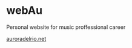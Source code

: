 # webAu
Personal website for music proffessional career

[auroradelrio.net](https://auroradelrio.net/)
